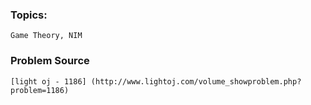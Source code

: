 ### Topics:

    Game Theory, NIM


### Problem Source

    [light oj - 1186] (http://www.lightoj.com/volume_showproblem.php?problem=1186)


